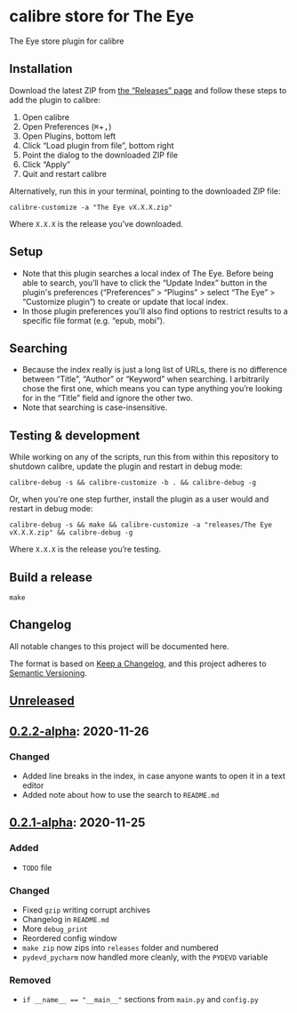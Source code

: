 # calibre store for The Eye
The Eye store plugin for calibre

## Installation
Download the latest ZIP from [the “Releases” page](https://github.com/harmtemolder/calibre-store-the-eye/releases) and follow these steps to add the plugin to calibre:

1. Open calibre
1. Open Preferences (<kbd>⌘</kbd>+<kbd>,</kbd>)
1. Open Plugins, bottom left
1. Click “Load plugin from file”, bottom right
1. Point the dialog to the downloaded ZIP file
1. Click “Apply”
1. Quit and restart calibre

Alternatively, run this in your terminal, pointing to the downloaded ZIP file:

```shell
calibre-customize -a "The Eye vX.X.X.zip"
```

Where `X.X.X` is the release you’ve downloaded.

## Setup
* Note that this plugin searches a local index of The Eye. Before being able to search, you’ll have to click the “Update Index” button in the plugin's preferences (“Preferences” > “Plugins” > select “The Eye” > “Customize plugin”) to create or update that local index.
* In those plugin preferences you'll also find options to restrict results to a specific file format (e.g. “epub, mobi”).

## Searching
* Because the index really is just a long list of URLs, there is no difference between “Title”, “Author” or “Keyword” when searching. I arbitrarily chose the first one, which means you can type anything you’re looking for in the “Title” field and ignore the other two.
* Note that searching is case-insensitive.

## Testing & development
While working on any of the scripts, run this from within this repository to shutdown calibre, update the plugin and restart in debug mode:

```shell
calibre-debug -s && calibre-customize -b . && calibre-debug -g
```

Or, when you're one step further, install the plugin as a user would and restart in debug mode:

```shell
calibre-debug -s && make && calibre-customize -a "releases/The Eye vX.X.X.zip" && calibre-debug -g
```

Where `X.X.X` is the release you’re testing.

## Build a release
```shell
make
```

## Changelog
All notable changes to this project will be documented here.

The format is based on [Keep a Changelog](https://keepachangelog.com/en/1.0.0/), and this project adheres to [Semantic Versioning](https://semver.org/spec/v2.0.0.html).

## [Unreleased]

## [0.2.2-alpha]: 2020-11-26
### Changed
- Added line breaks in the index, in case anyone wants to open it in a text editor
- Added note about how to use the search to `README.md`

## [0.2.1-alpha]: 2020-11-25
### Added
- `TODO` file

### Changed
- Fixed `gzip` writing corrupt archives
- Changelog in `README.md`
- More `debug_print`
- Reordered config window
- `make zip` now zips into `releases` folder and numbered
- `pydevd_pycharm` now handled more cleanly, with the `PYDEVD` variable

### Removed
- `if __name__ == "__main__"` sections from `main.py` and `config.py`

[Unreleased]: https://github.com/harmtemolder/calibre-store-the-eye/archive/master.zip
[0.2.1-alpha]: https://github.com/harmtemolder/calibre-store-the-eye/releases/tag/v0.2.1-alpha
[0.2.2-alpha]: https://github.com/harmtemolder/calibre-store-the-eye/releases/tag/v0.2.2-alpha
